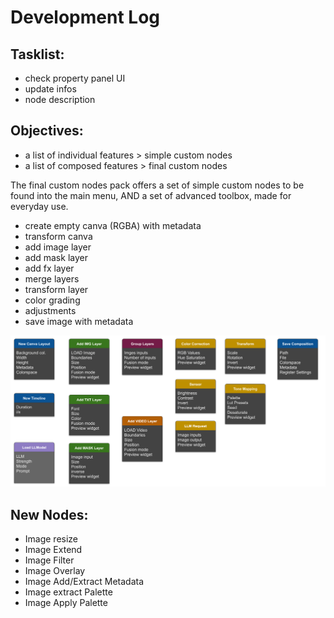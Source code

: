 # Development Log

## Tasklist:
* check property panel UI
* update infos
* node description

## Objectives:
* a list of individual features > simple custom nodes
* a list of composed features > final custom nodes

The final custom nodes pack offers a set of simple custom nodes to be found into the main menu, AND a set of advanced toolbox, made for everyday use.

* create empty canva (RGBA) with metadata
* transform canva
* add image layer
* add mask layer
* add fx layer
* merge layers
* transform layer
* color grading
* adjustments
* save image with metadata

<img alt="Pack NODES" src="/media/ComfyUI-Compositing Nodes.png">


## New Nodes:

* Image resize
* Image Extend
* Image Filter
* Image Overlay
* Image Add/Extract Metadata
* Image extract Palette
* Image Apply Palette

